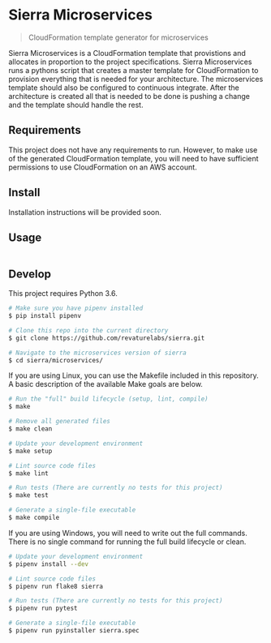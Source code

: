 # Sierra Microservices

> CloudFormation template generator for microservices

Sierra Microservices is a CloudFormation template that provistions and allocates in proportion to the project specifications. Sierra Microservices runs a pythons script that creates a master template for CloudFormation to provision everything that is needed for your architecture. The microservices template should also be configured to continuous integrate. After the architecture is created all that is needed to be done is pushing a change and the template should handle the rest.

## Requirements

This project does not have any requirements to run. However, to make use of the generated CloudFormation template, you will need to have sufficient permissions to use CloudFormation on an AWS account.

## Install

Installation instructions will be provided soon.

## Usage

```bash
```

## Develop

This project requires Python 3.6.

```bash
# Make sure you have pipenv installed
$ pip install pipenv

# Clone this repo into the current directory
$ git clone https://github.com/revaturelabs/sierra.git

# Navigate to the microservices version of sierra
$ cd sierra/microservices/
```

If you are using Linux, you can use the Makefile included in this repository. A basic description of the available Make goals are below.

```bash
# Run the "full" build lifecycle (setup, lint, compile)
$ make

# Remove all generated files
$ make clean

# Update your development environment
$ make setup

# Lint source code files
$ make lint

# Run tests (There are currently no tests for this project)
$ make test

# Generate a single-file executable
$ make compile
```

If you are using Windows, you will need to write out the full commands. There is no single command for running the full build lifecycle or clean.

```bash
# Update your development environment
$ pipenv install --dev

# Lint source code files
$ pipenv run flake8 sierra

# Run tests (There are currently no tests for this project)
$ pipenv run pytest

# Generate a single-file executable
$ pipenv run pyinstaller sierra.spec
```
